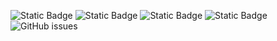 ![Static Badge](https://img.shields.io/badge/blacklists-60-000000) ![Static Badge](https://img.shields.io/badge/blacklisted-2584484-cc0000) ![Static Badge](https://img.shields.io/badge/whitelisted-2244-00CC00) ![Static Badge](https://img.shields.io/badge/streaming_blacklist-28107-000000) ![GitHub issues](https://img.shields.io/github/issues/fabriziosalmi/blacklists)
